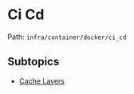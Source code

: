 # Ci Cd

Path: `infra/container/docker/ci_cd`

## Subtopics
- [Cache Layers](./cache_layers/README.md)
